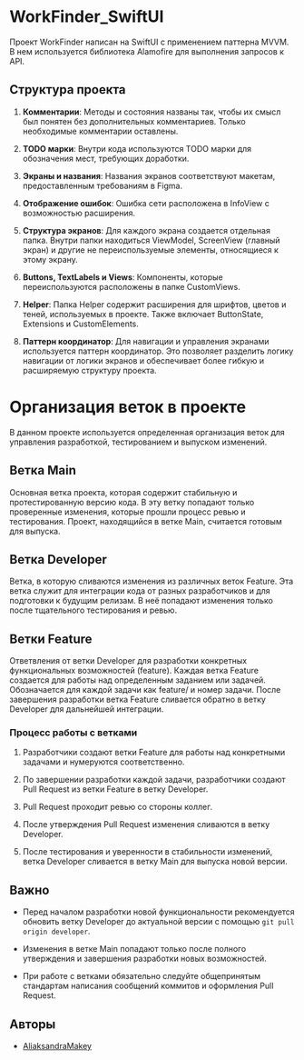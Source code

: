 
# WorkFinder_SwiftUI

Проект WorkFinder написан на SwiftUI с применением паттерна MVVM. 
В нем используется библиотека Alamofire для выполнения запросов к API. 

## Структура проекта

1. **Комментарии**: Методы и состояния названы так, чтобы их смысл был понятен без дополнительных комментариев. Только необходимые комментарии оставлены.

2. **TODO марки**: Внутри кода используются TODO марки для обозначения мест, требующих доработки.

3. **Экраны и названия**: Названия экранов соответствуют макетам, предоставленным требованиям в Figma.

4. **Отображение ошибок**: Ошибка сети расположена в InfoView с возможностью расширения. 

5. **Структура экранов**: Для каждого экрана создается отдельная папка. Внутри папки находиться ViewModel, ScreenView (главный экран) и другие не переиспользуемые элементы, относящиеся к этому экрану.

6. **Buttons, TextLabels и Views**: Компоненты, которые переиспользуются  расположены в папке CustomViews.

7. **Helper**: Папка Helper содержит расширения для шрифтов, цветов и теней, используемых в проекте. Также включает ButtonState, Extensions и CustomElements.

8. **Паттерн координатор**: Для навигации и управления экранами используется паттерн координатор. Это позволяет разделить логику навигации от логики экранов и обеспечивает более гибкую и расширяемую структуру проекта.



# Организация веток в проекте

В данном проекте используется определенная организация веток для управления разработкой, тестированием и выпуском изменений.

## Ветка Main

Основная ветка проекта, которая содержит стабильную и протестированную версию кода. В эту ветку попадают только проверенные изменения, которые прошли процесс ревью и тестирования. Проект, находящийся в ветке Main, считается готовым для выпуска.

## Ветка Developer

Ветка, в которую сливаются изменения из различных веток Feature. Эта ветка служит для интеграции кода от разных разработчиков и для подготовки к будущим релизам. В неё попадают изменения только после тщательного тестирования и ревью.

## Ветки Feature

Ответвления от ветки Developer для разработки конкретных функциональных возможностей (feature). Каждая ветка Feature создается для работы над определенным заданием или задачей. Обозначается для каждой задачи как feature/ и номер задачи. После завершения разработки ветка Feature сливается обратно в ветку Developer для дальнейшей интеграции.

### Процесс работы с ветками

1. Разработчики создают ветки Feature для работы над конкретными задачами и нумеруются соответственно.

2. По завершении разработки каждой задачи, разработчики создают Pull Request из ветки Feature в ветку Developer.

3. Pull Request проходит ревью со стороны коллег.

4. После утверждения Pull Request изменения сливаются в ветку Developer.

5. После тестирования и уверенности в стабильности изменений, ветка Developer сливается в ветку Main для выпуска новой версии.

## Важно

- Перед началом разработки новой функциональности рекомендуется обновить ветку Developer до актуальной версии с помощью `git pull origin developer`.

- Изменения в ветке Main попадают только после полного утверждения и завершения разработки новых возможностей.

- При работе с ветками обязательно следуйте общепринятым стандартам написания сообщений коммитов и оформления Pull Request.


## Авторы
- [AliaksandraMakey](https://github.com/AliaksandraMakey)



